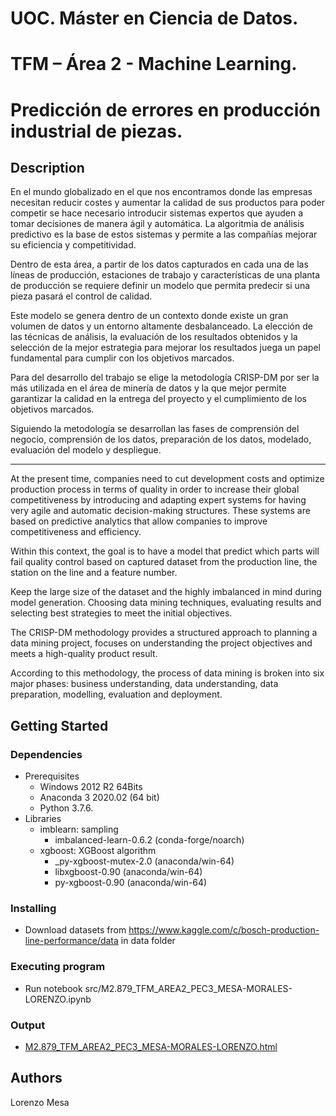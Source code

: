 # UOC. Máster en Ciencia de Datos.

# TFM – Área 2 - Machine Learning.

# Predicción de errores en producción industrial de piezas.

## Description

En el mundo globalizado en el que nos encontramos donde las empresas necesitan reducir costes y aumentar la calidad de sus productos para poder competir se hace necesario introducir sistemas expertos que ayuden a tomar decisiones de manera ágil y automática. La algoritmia de análisis predictivo es la base de estos sistemas y permite a las compañías mejorar su eficiencia y competitividad.

Dentro de esta área, a partir de los datos capturados en cada una de las líneas de producción, estaciones de trabajo y características de una planta de producción se requiere definir un modelo que permita predecir si una pieza pasará el control de calidad.

Este modelo se genera dentro de un contexto donde existe un gran volumen de datos y un entorno altamente desbalanceado. La elección de las técnicas de análisis, la evaluación de los resultados obtenidos y la selección de la mejor estrategia para mejorar los resultados juega un papel fundamental para cumplir con los objetivos marcados.

Para del desarrollo del trabajo se elige la metodología CRISP-DM por ser la más utilizada en el área de minería de datos y la que mejor permite garantizar la calidad en la entrega del proyecto y el cumplimiento de los objetivos marcados.

Siguiendo la metodología se desarrollan las fases de comprensión del negocio, comprensión de los datos, preparación de los datos, modelado, evaluación del modelo y despliegue.

-----

At the present time, companies need to cut development costs and optimize production process in terms of quality in order to increase their global competitiveness by introducing and adapting expert systems for having very agile and automatic decision-making structures. These systems are based on predictive analytics that allow companies to improve competitiveness and efficiency.

Within this context, the goal is to have a model that predict which parts will fail quality control based on captured dataset from the production line, the station on the line and a feature number.

Keep the large size of the dataset and the highly imbalanced in mind during model generation. Choosing data mining techniques, evaluating results and selecting best strategies to meet the initial objectives.

The CRISP-DM methodology provides a structured approach to planning a data mining project, focuses on understanding the project objectives and meets a high-quality product result.

According to this methodology, the process of data mining is broken into six major phases: business understanding, data understanding, data preparation, modelling, evaluation and deployment.


## Getting Started

### Dependencies

* Prerequisites 
  * Windows 2012 R2 64Bits
  * Anaconda 3 2020.02 (64 bit)
  * Python 3.7.6.
* Libraries
  * imblearn: sampling 
    * imbalanced-learn-0.6.2 (conda-forge/noarch)
  * xgboost: XGBoost algorithm
    * _py-xgboost-mutex-2.0 (anaconda/win-64)
    * libxgboost-0.90 (anaconda/win-64)
    * py-xgboost-0.90 (anaconda/win-64) 

### Installing

* Download datasets from https://www.kaggle.com/c/bosch-production-line-performance/data in data folder

### Executing program

* Run notebook src/M2.879_TFM_AREA2_PEC3_MESA-MORALES-LORENZO.ipynb

### Output

* [M2.879_TFM_AREA2_PEC3_MESA-MORALES-LORENZO.html](https://htmlpreview.github.io/?https://github.com/lmesamo/tfm-kaggle-bosch/blob/master/M2.879_TFM_AREA2_PEC3_MESA-MORALES-LORENZO.html)

## Authors

Lorenzo Mesa



